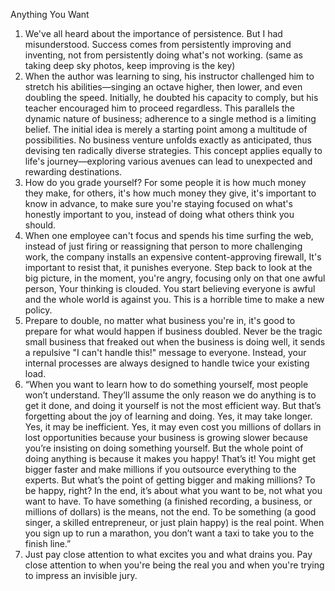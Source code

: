 Anything You Want

1. We've all heard about the importance of persistence. But I had misunderstood. Success comes from persistently improving and inventing, not from persistently doing what's not working. (same as taking deep sky photos, keep improving is the key)
2. When the author was learning to sing, his instructor challenged him to stretch his abilities—singing an octave higher, then lower, and even doubling the speed. Initially, he doubted his capacity to comply, but his teacher encouraged him to proceed regardless. This parallels the dynamic nature of business; adherence to a single method is a limiting belief. The initial idea is merely a starting point among a multitude of possibilities. No business venture unfolds exactly as anticipated, thus devising ten radically diverse strategies. This concept applies equally to life's journey—exploring various avenues can lead to unexpected and rewarding destinations.
3. How do you grade yourself? For some people it is how much money they make, for others, it's how much money they give, it's important to know in advance, to make sure you're staying focused on what's honestly important to you, instead of doing what others think you should.
4. When one employee can't focus and spends his time surfing the web, instead of just firing or reassigning that person to more challenging work, the company installs an expensive content-approving firewall, It's important to resist that, it punishes everyone. Step back to look at the big picture, in the moment, you're angry, focusing only on that one awful person, Your thinking is clouded. You start believing everyone is awful and the whole world is against you. This is a horrible time to make a new policy.
5. Prepare to double, no matter what business you're in, it's good to prepare for what would happen if business doubled. Never be the tragic small business that freaked out when the business is doing well, it sends a repulsive "I can't handle this!" message to everyone. Instead, your internal processes are always designed to handle twice your existing load.
6. “When you want to learn how to do something yourself, most people won’t understand. They’ll assume the only reason we do anything is to get it done, and doing it yourself is not the most efficient way.
But that’s forgetting about the joy of learning and doing. Yes, it may take longer. Yes, it may be inefficient. Yes, it may even cost you millions of dollars in lost opportunities because your business is growing slower because you’re insisting on doing something yourself. But the whole point of doing anything is because it makes you happy! That’s it! You might get bigger faster and make millions if you outsource everything to the experts. But what’s the point of getting bigger and making millions? To be happy, right? In the end, it’s about what you want to be, not what you want to have. To have something (a finished recording, a business, or millions of dollars) is the means, not the end. To be something (a good singer, a skilled entrepreneur, or just plain happy) is the real point. When you sign up to run a marathon, you don’t want a taxi to take you to the finish line.”
7. Just pay close attention to what excites you and what drains you. Pay close attention to when you're being the real you and when you're trying to impress an invisible jury. 
